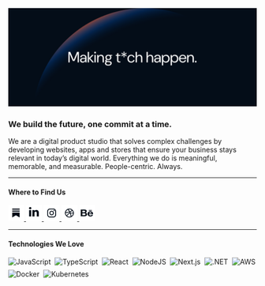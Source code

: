   <img class="logo" src="../static/miew-banner.png" alt="Miew Banner"/>

### We build the future, one commit at a time.

We are a digital product studio that solves complex challenges by developing websites, apps and stores that ensure your business stays relevant in today’s digital world. Everything we do is meaningful, memorable, and measurable. People-centric. Always.

---

#### Where to Find Us

<p>
    <a href="https://www.miew.pt">
        <img src="../static/Miewton-icons.png" alt="Website" width="32" height="32" />
    </a>
    <a href="https://www.linkedin.com/company/miew/">
        <img src="../static/Miewton-icons-1.png" alt="LinkedIn" width="32" height="32" />
    </a>
    <a href="https://www.instagram.com/wearemiew/">
        <img src="../static/Miewton-icons-2.png" alt="Instagram" width="32" height="32" />
    </a>
    <a href="https://dribbble.com/wearemiew">
        <img src="../static/Miewton-icons-3.png" alt="dribbble" width="32" height="32" />
    </a>
    <a href="https://www.behance.net/miew/">
        <img src="../static/Miewton-icons-4.png" alt="Behance" width="32" height="32" />
    </a>

</p>

---
#### Technologies We Love
<div style="display: flex; flex-wrap: wrap; gap: 8px;">
    <img src="https://img.shields.io/badge/javascript-%23F7DF1E.svg?logo=javascript&logoColor=white" alt="JavaScript" />
    <img src="https://img.shields.io/badge/typescript-%23007ACC.svg?logo=typescript&logoColor=white" alt="TypeScript" />
    <img src="https://img.shields.io/badge/react-%2320232a.svg?logo=react&logoColor=%2361DAFB" alt="React" />
    <img src="https://img.shields.io/badge/Node.js-6DA55F?logo=node.js&logoColor=white" alt="NodeJS" />
    <img src="https://img.shields.io/badge/Next.js-black?logo=next.js&logoColor=white" alt="Next.js" />
    <img src="https://img.shields.io/badge/.NET-512BD4?logo=dotnet&logoColor=white" alt=".NET" />
    <img src="https://img.shields.io/badge/AWS-%23FF9900.svg?logo=amazon-web-services&logoColor=white" alt="AWS" />
    <img src="https://img.shields.io/badge/docker-%230db7ed.svg?logo=docker&logoColor=white" alt="Docker" />
    <img src="https://img.shields.io/badge/kubernetes-%23326ce5.svg?logo=kubernetes&logoColor=white" alt="Kubernetes" />
</div>
